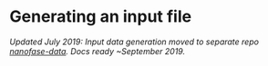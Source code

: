 # Generating an input file

*Updated July 2019: Input data generation moved to separate repo [nanofase-data](https://github.com/nerc-ceh/nanofase-data). Docs ready ~September 2019.*